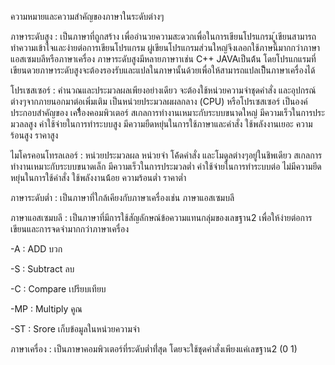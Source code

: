   ความหมายและความสำคัญของภาษาในระดับต่างๆ
  
  ภาษาระดับสูง : เป็นภาษาที่ถูกสร้าง เพื่ออำนวยความสะดวกเพื่อในการเขียนโปรแกรม ู้เขียนสามารถทำความเข้าใจและง่ายต่อการเขียนโปรแกรม ผู่เขียนโปรแกรมส่วนใหญ่จึงเลอกใช้ภาษนี้มากกว่าภาษาแอสเซมบลีหรือภาษาเครื่อง
  ภาษาระดับสูงมีหลายภาษาาเช่น C++ JAVAเป็นต้้น โดยโปรแกแรมที่เขียนดวยภาษาระดับสูงจะต้องรองรับและแปลในภาษานั้นด้วยเพื่อให้สามารถแปลเป็็นภาษาเครื่องได้
  
  โปรเซสเซอร์ : คำนวณและประมวลผลเพียงอย่างเดียว จะต้องใช้หน่วยความจำชุดคำสั่ง และอุปกรณ์ต่างๆจากภายนอกมาต่อเพิ่มเติม เป็นหน่วยประมวลผผลกลาง (CPU) หรือโปรเซสเซอร์ เป็นองค์ประกอบสำคัญของ
  เครืื่้องคอมพิวเตอร์ สเกลการทำงานเหมาะกับระบบขนาดใหญ่ มีความเร็วในการประมวลลสูง ค่าใช้จ่ายในการทำระบบสูง มีความยืดหยุ่นในการใช้ภาษาและคำสั่ง ใช้พลังงานเยอะ ความร้อนสูง ราคาสูง
  
  ไมโครคอนโทรลเลอร์ : หน่วยประมวลผล หน่วยจำ โค้้ดคำสั่ง และโมดูลต่างๆอยู่ในชิพเดียว สเกลการทำงานเหมาะกับระบบขนาดเล็ก มีความเร็วในการประมวลต่ำ ค่าใช้จ่ายในการทำระบบต่อ ไม่มีความยีดหยุ่นในการใช้คำสั่ง ใช้พลังงานน้้อย ความร้อนต่ำ ราคาต่ำ
  
  ภาษาระดับต่ำ : เป็นภาษาที่ใกล้เคียงกับภาษาเครื่องเช่น ภาษาแอสเซมบลี
  
  ภาษาแอสเซมบลี : เป็นภาษาที่มีการใช้สัญลักษณ์ข้อความแทนกลุ่มของเลขฐาน2 เพื่อให้ง่ายต่อการเขียนและการจดจำมากกว่าภาษาเครื่อง
  
  -A : ADD บวก
  
  -S : Subtract ลบ
  
  -C : Compare เปรียบเทียบ
  
  -MP : Multiply คูณ
  
  -ST : Srore เก็บข้อมูลในหน่วยความจำ
  
  ภาษาเครื่อง : เป็นภาษาคอมพิวเตอร์ที่ระดับต่ำที่่สุด โดยจะใช้ชุดคำสั่งเพียงแค่เลขฐาน2 (0 1)
